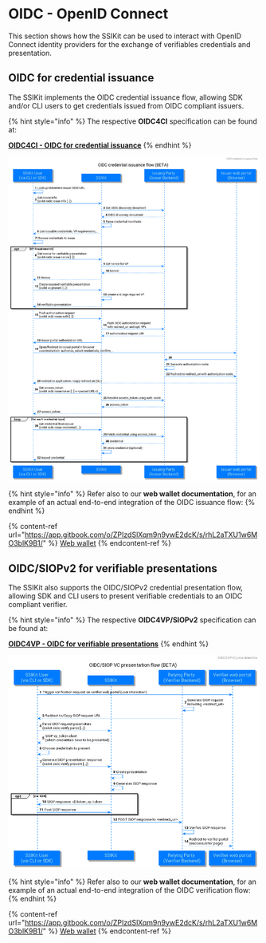 # OIDC - OpenID Connect

This section shows how the SSIKit can be used to interact with OpenID Connect identity providers for the exchange of verifiables credentials and presentation.

## OIDC for credential issuance

The SSIKit implements the OIDC credential issuance flow, allowing SDK and/or CLI users to get credentials issued from OIDC compliant issuers.

{% hint style="info" %}
The respective **OIDC4CI** specification can be found at:

[**OIDC4CI - OIDC for credential issuance**](https://tlodderstedt.github.io/openid-connect-4-verifiable-credential-issuance-1\_0-01.html)
{% endhint %}



![OIDC for CI](oidc/puml/oidc-credential-issuance-ssikit.png)

{% hint style="info" %}
Refer also to our **web wallet documentation**, for an example of an actual end-to-end integration of the OIDC issuance flow:
{% endhint %}

{% content-ref url="https://app.gitbook.com/o/ZPIzdSlXqm9n9ywE2dcK/s/rhL2aTXU1w6MO3blK9B1/" %}
[Web wallet](https://app.gitbook.com/o/ZPIzdSlXqm9n9ywE2dcK/s/rhL2aTXU1w6MO3blK9B1/)
{% endcontent-ref %}

## OIDC/SIOPv2 for verifiable presentations

The SSIKit also supports the OIDC/SIOPv2 credential presentation flow, allowing SDK and CLI users to present verifiable credentials to an OIDC compliant verifier.

{% hint style="info" %}
The respective **OIDC4VP/SIOPv2** specification can be found at:

[**OIDC4VP - OIDC for verifiable presentations**](https://openid.net/specs/openid-connect-4-verifiable-presentations-1\_0.html)
{% endhint %}

![OIDC for VP](oidc/puml/siop-vc-presentation-ssikit.png)


{% hint style="info" %}
Refer also to our **web wallet documentation**, for an example of an actual end-to-end integration of the OIDC verification flow:
{% endhint %}

{% content-ref url="https://app.gitbook.com/o/ZPIzdSlXqm9n9ywE2dcK/s/rhL2aTXU1w6MO3blK9B1/" %}
[Web wallet](https://app.gitbook.com/o/ZPIzdSlXqm9n9ywE2dcK/s/rhL2aTXU1w6MO3blK9B1/)
{% endcontent-ref %}